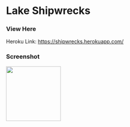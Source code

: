 # Lake Shipwrecks

### View Here
Heroku Link: https://shipwrecks.herokuapp.com/

### Screenshot
<image style="width:150px" src="https://raw.githubusercontent.com/tdeckard2000/lakeShipWrecks/main/images/shipwrecks.png"></image>
